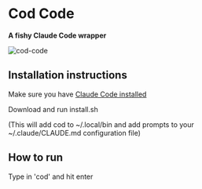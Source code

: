 # Cod Code
**A fishy Claude Code wrapper**

![cod-code](https://github.com/user-attachments/assets/026600b7-ea20-4faf-841c-42a81094d04e)

## Installation instructions

Make sure you have [Claude Code installed](https://docs.anthropic.com/en/docs/agents-and-tools/claude-code/overview)

Download and run install.sh

(This will add cod to ~/.local/bin and add prompts to your ~/.claude/CLAUDE.md configuration file)

## How to run

Type in 'cod' and hit enter
